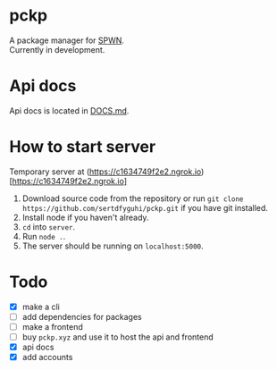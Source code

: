 # pckp
A package manager for [SPWN](https://github.com/Spu7Nix/SPWN-language).  
Currently in development.  

# Api docs
Api docs is located in [DOCS.md](https://github.com/sertdfyguhi/pckp/blob/master/DOCS.md).

# How to start server
Temporary server at (https://c1634749f2e2.ngrok.io)[https://c1634749f2e2.ngrok.io]
1. Download source code from the repository or run `git clone https://github.com/sertdfyguhi/pckp.git` if you have git installed.
2. Install node if you haven't already.
3. `cd` into `server`.
4. Run `node .`.
5. The server should be running on `localhost:5000`.

# Todo
- [x] make a cli
- [ ] add dependencies for packages
- [ ] make a frontend
- [ ] buy `pckp.xyz` and use it to host the api and frontend
- [x] api docs
- [x] add accounts
